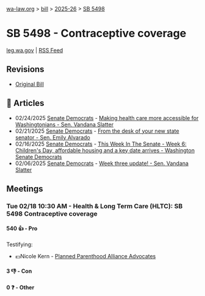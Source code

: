 [wa-law.org](/) > [bill](/bill/) > [2025-26](/bill/2025-26/) > [SB 5498](/bill/2025-26/sb/5498/)

# SB 5498 - Contraceptive coverage
[leg.wa.gov](https://app.leg.wa.gov/billsummary?BillNumber=5498&Year=2025&Initiative=false) | [RSS Feed](./rss.xml)

## Revisions
* [Original Bill](1/)

## 📰 Articles
* 02/24/2025 [Senate Democrats](/org/senate_democrats/) - [Making health care more accessible for Washingtonians - Sen. Vandana Slatter](https://senatedemocrats.wa.gov/slatter/2025/02/24/making-health-care-more-accessible-for-washingtonians/#:~:text=SB%205498)
* 02/21/2025 [Senate Democrats](/org/senate_democrats/) - [From the desk of your new state senator - Sen. Emily Alvarado](https://senatedemocrats.wa.gov/alvarado/2025/02/21/from-the-desk-of-your-new-state-senator-2/#:~:text=5498)
* 02/16/2025 [Senate Democrats](/org/senate_democrats/) - [This Week In The Senate - Week 6: Children's Day, affordable housing and a key date arrives - Washington Senate Democrats](https://senatedemocrats.wa.gov/blog/2025/02/16/this-week-in-the-senate-week-6-childrens-day-affordable-housing-and-a-key-date-arrives/#:~:text=Senate%20Bill%205498)
* 02/06/2025 [Senate Democrats](/org/senate_democrats/) - [Week three update! - Sen. Vandana Slatter](https://senatedemocrats.wa.gov/slatter/2025/02/06/week-three-update/#:~:text=SB%205498,)

## Meetings
### Tue 02/18 10:30 AM - Health & Long Term Care (HLTC): SB 5498 Contraceptive coverage
#### 540 👍 - Pro
Testifying:
* 💵Nicole Kern - [Planned Parenthood Alliance Advocates](/org/planned_parenthood_alliance_advocates/)

#### 3 👎 - Con

#### 0 ❓ - Other
